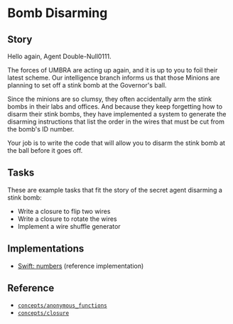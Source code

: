 # Bomb Disarming

## Story

Hello again, Agent Double-Null0111.

The forces of UMBRA are acting up again, and it is up to you to foil their latest scheme. Our intelligence branch informs us that those Minions are planning to set off a stink bomb at the Governor's ball.

Since the minions are so clumsy, they often accidentally arm the stink bombs in their labs and offices. And because they keep forgetting how to disarm their stink bombs, they have implemented a system to generate the disarming instructions that list the order in the wires that must be cut from the bomb's ID number.

Your job is to write the code that will allow you to disarm the stink bomb at the ball before it goes off.

## Tasks

These are example tasks that fit the story of the secret agent disarming a stink bomb:

- Write a closure to flip two wires
- Write a closure to rotate the wires
- Implement a wire shuffle generator

## Implementations

- [Swift: numbers][implementation-swift] (reference implementation)

## Reference

- [`concepts/anonymous_functions`][concepts-anonymous-functions]
- [`concepts/closure`][concepts-closures]

[concepts-closures]: https://github.com/exercism/v3/blob/main/reference/concepts/closures.md
[concepts-anonymous-functions]: https://github.com/exercism/v3/blob/main/reference/concepts/anonymous_functions.md
[implementation-swift]: https://github.com/exercism/swift/blob/main/exercises/concept/bomb-defuser/.docs/instructions.md
